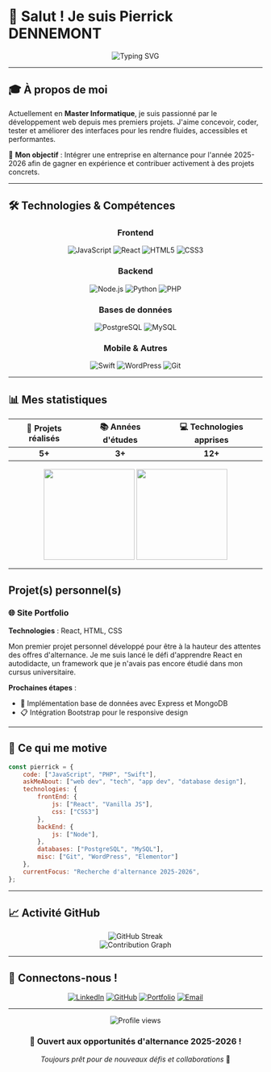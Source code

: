 # 👋 Salut ! Je suis Pierrick DENNEMONT

<div align="center">
  <img src="https://readme-typing-svg.herokuapp.com?font=Fira+Code&weight=600&size=28&pause=1000&color=4A4E91&center=true&vCenter=true&width=600&lines=D%C3%A9veloppeur+en+devenir;Passionn%C3%A9+par+le+web;%C3%80+la+recherche+d'une+alternance" alt="Typing SVG" />
</div>

---

## 🎓 À propos de moi

Actuellement en **Master Informatique**, je suis passionné par le développement web depuis mes premiers projets. J'aime concevoir, coder, tester et améliorer des interfaces pour les rendre fluides, accessibles et performantes.

🎯 **Mon objectif** : Intégrer une entreprise en alternance pour l'année 2025-2026 afin de gagner en expérience et contribuer activement à des projets concrets.

---

## 🛠️ Technologies & Compétences

<div align="center">

### Frontend
![JavaScript](https://img.shields.io/badge/JavaScript-F7DF1E?style=for-the-badge&logo=javascript&logoColor=black)
![React](https://img.shields.io/badge/React-20232A?style=for-the-badge&logo=react&logoColor=61DAFB)
![HTML5](https://img.shields.io/badge/HTML5-E34F26?style=for-the-badge&logo=html5&logoColor=white)
![CSS3](https://img.shields.io/badge/CSS3-1572B6?style=for-the-badge&logo=css3&logoColor=white)

### Backend
![Node.js](https://img.shields.io/badge/Node.js-43853D?style=for-the-badge&logo=node.js&logoColor=white)
![Python](https://img.shields.io/badge/Python-3776AB?style=for-the-badge&logo=python&logoColor=white)
![PHP](https://img.shields.io/badge/PHP-777BB4?style=for-the-badge&logo=php&logoColor=white)

### Bases de données
![PostgreSQL](https://img.shields.io/badge/PostgreSQL-316192?style=for-the-badge&logo=postgresql&logoColor=white)
![MySQL](https://img.shields.io/badge/MySQL-00000F?style=for-the-badge&logo=mysql&logoColor=white)

### Mobile & Autres
![Swift](https://img.shields.io/badge/Swift-FA7343?style=for-the-badge&logo=swift&logoColor=white)
![WordPress](https://img.shields.io/badge/WordPress-21759B?style=for-the-badge&logo=wordpress&logoColor=white)
![Git](https://img.shields.io/badge/Git-F05032?style=for-the-badge&logo=git&logoColor=white)

</div>

---

## 📊 Mes statistiques

<div align="center">
  
| 🚀 Projets réalisés | 📚 Années d'études | 💻 Technologies apprises |
|:-------------------:|:------------------:|:--------------------------:|
| **5+** | **3+** | **12+** |

</div>

<div align="center">
  <img height="180em" src="https://github-readme-stats.vercel.app/api?username=pierrickDEN03&show_icons=true&theme=tokyonight&include_all_commits=true&count_private=true"/>
  <img height="180em" src="https://github-readme-stats.vercel.app/api/top-langs/?username=pierrickDEN03&layout=compact&langs_count=7&theme=tokyonight"/>
</div>

---

## Projet(s) personnel(s)

### 🌐 Site Portfolio
**Technologies** : React, HTML, CSS

Mon premier projet personnel développé pour être à la hauteur des attentes des offres d'alternance. Je me suis lancé le défi d'apprendre React en autodidacte, un framework que je n'avais pas encore étudié dans mon cursus universitaire.

**Prochaines étapes** :
- 🔄 Implémentation base de données avec Express et MongoDB
- 📋 Intégration Bootstrap pour le responsive design

---

## 🌟 Ce qui me motive

```javascript
const pierrick = {
    code: ["JavaScript", "PHP", "Swift"],
    askMeAbout: ["web dev", "tech", "app dev", "database design"],
    technologies: {
        frontEnd: {
            js: ["React", "Vanilla JS"],
            css: ["CSS3"]
        },
        backEnd: {
            js: ["Node"],
        },
        databases: ["PostgreSQL", "MySQL"],
        misc: ["Git", "WordPress", "Elementor"]
    },
    currentFocus: "Recherche d'alternance 2025-2026",
};
```

---

## 📈 Activité GitHub

<div align="center">
  <img src="https://github-readme-streak-stats.herokuapp.com/?user=pierrickDEN03&theme=tokyonight" alt="GitHub Streak" />
</div>

<div align="center">
  <img src="https://github-readme-activity-graph.vercel.app/graph?username=pierrickDEN03&theme=tokyo-night&hide_border=true" alt="Contribution Graph" />
</div>

---

## 🤝 Connectons-nous !

<div align="center">

[![LinkedIn](https://img.shields.io/badge/LinkedIn-0077B5?style=for-the-badge&logo=linkedin&logoColor=white)](https://linkedin.com/in/pierrick-dennemont-a9473226a/)
[![GitHub](https://img.shields.io/badge/GitHub-100000?style=for-the-badge&logo=github&logoColor=white)](https://github.com/pierrickDEN03)
[![Portfolio](https://img.shields.io/badge/Portfolio-4A4E91?style=for-the-badge&logo=About.me&logoColor=white)](https://pierrickden03.github.io/Mon-site/)
[![Email](https://img.shields.io/badge/Email-D14836?style=for-the-badge&logo=gmail&logoColor=white)](mailto:pierrick.dennemont@gmail.com)

</div>

---

<div align="center">
  <img src="https://komarev.com/ghpvc/?username=pierrickDEN03&color=4A4E91&style=for-the-badge" alt="Profile views" />
</div>

<div align="center">
  <h3>💼 Ouvert aux opportunités d'alternance 2025-2026 !</h3>
  <p><em>Toujours prêt pour de nouveaux défis et collaborations</em> 🚀</p>
</div>
